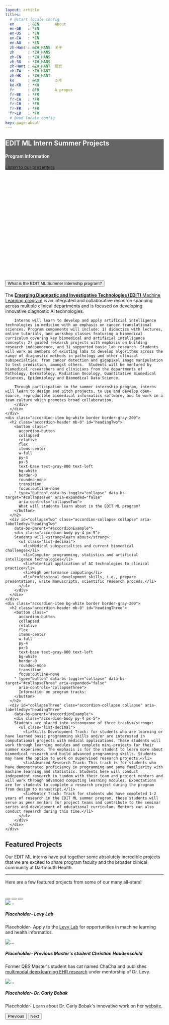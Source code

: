 ```yaml
---
layout: article
titles:
  # @start locale config
  en      : &EN       About
  en-GB   : *EN
  en-US   : *EN
  en-CA   : *EN
  en-AU   : *EN
  zh-Hans : &ZH_HANS  关于
  zh      : *ZH_HANS
  zh-CN   : *ZH_HANS
  zh-SG   : *ZH_HANS
  zh-Hant : &ZH_HANT  關於
  zh-TW   : *ZH_HANT
  zh-HK   : *ZH_HANT
  ko      : &KO       소개
  ko-KR   : *KO
  fr      : &FR       À propos
  fr-BE   : *FR
  fr-CA   : *FR
  fr-CH   : *FR
  fr-FR   : *FR
  fr-LU   : *FR
  # @end locale config
key: page-about
---
```

<link rel="stylesheet" href="https://cdnjs.cloudflare.com/ajax/libs/font-awesome/6.0.0/css/all.min.css" />
<link rel="stylesheet" href="https://fonts.googleapis.com/css2?family=Inter:wght@300;400;500;600;700&display=swap" />
<link rel="stylesheet" href="https://cdn.jsdelivr.net/npm/tw-elements@1.0.0-alpha13/dist/css/index.min.css" />
<script src="https://cdn.tailwindcss.com/3.0.0"></script>
<script>
  tailwind.config = {
    theme: {
      extend: {
        fontFamily: {
          sans: ['Inter', 'sans-serif'],
        },
      }
    }
  }
</script>
<script src="https://cdn.jsdelivr.net/npm/tw-elements@1.0.0-alpha13/dist/js/index.min.js"></script>

<!-- <script src="https://cdn.tailwindcss.com/3.0.0"></script> -->

<div
  class="p-12 text-center relative overflow-hidden bg-no-repeat bg-cover rounded-lg"
  style="
    background-image: url('https://user-images.githubusercontent.com/19698023/181514172-2568fc26-1711-47e0-b7d0-260f190e8834.jpeg');
    height: 400px;
  ">
  <div
    class="absolute top-0 right-0 bottom-0 left-0 w-full h-full overflow-hidden bg-fixed"
    style="background-color: rgba(0, 0, 0, 0.6)">
    <div class="flex justify-center items-center h-full">
      <div class="text-white">
        <h2 class="font-semibold text-4xl mb-4" style="color: white">EDIT ML Intern Summer Projects</h2>
        <h4 class="font-semibold text-xl mb-6" style="color: white">Program Information</h4>
        <a
          class="inline-block px-7 py-3 mb-1 border-2 border-gray-200 text-gray-200 font-medium text-sm leading-snug uppercase rounded hover:bg-black hover:bg-opacity-5 focus:outline-none focus:ring-0 transition duration-150 ease-in-out"
          href="/EDIT_AI_virtual_conference/presenters"
          role="button"
          data-mdb-ripple="true"
          data-mdb-ripple-color="light">Listen to our presenters</a>
      </div>
    </div>
  </div>
</div>

<br>
<div class="grid grid-cols-2 gap-4">
  <div class="accordion" id="accordionExample">
    <div class="accordion-item bg-white border border-gray-200">
      <h2 class="accordion-header mb-0" id="headingOne">
        <button class="
          accordion-button
          relative
          flex
          items-center
          w-full
          py-4
          px-5
          text-base text-gray-800 text-left
          bg-white
          border-0
          rounded-none
          transition
          focus:outline-none
        " type="button" data-bs-toggle="collapse" data-bs-target="#collapseOne" aria-expanded="true"
          aria-controls="collapseOne">
          What is the EDIT ML Summer Internship program?
        </button>
      </h2>
      <div id="collapseOne" class="accordion-collapse collapse show" aria-labelledby="headingOne"
        data-bs-parent="#accordionExample">
        <div class="accordion-body py-4 px-5">
        The <a href="https://levylab.host.dartmouth.edu/"><strong>Emerging Diagnostic and Investigative Technologies (EDIT)</strong> Machine Learning program</a> is an integrated and collaborative resource spanning across multiple clinical departments and is focused on developing innovative diagnostic AI technologies.

        Interns will learn to develop and apply artificial intelligence technologies in medicine with an emphasis on cancer translational sciences. Program components will include: 1) didactics with lectures, online tutorials, and workshop classes featuring a biomedical curriculum covering key biomedical and artificial intelligence concepts; 2) guided research projects with emphasis on building research independence, and 3) supported basic lab research. Students will work as members of existing labs to develop algorithms across the range of diagnostic methods in pathology and other clinical subspecialties, from cancer detection and gigapixel image manipulation to text prediction, amongst others.  Students will be mentored by biomedical researchers and clinicians from the departments of Pathology, Dermatology, Radiation Oncology, Quantitative Biomedical Sciences, Epidemiology and Biomedical Data Science.  

        Through participation in the summer internship program, interns will learn to design and pitch projects, to use and develop open-source, reproducible biomedical informatics software, and to work in a team culture which promotes broad collaboration.
        </div>
      </div>
    </div>
    <div class="accordion-item bg-white border border-gray-200">
      <h2 class="accordion-header mb-0" id="headingTwo">
        <button class="
          accordion-button
          collapsed
          relative
          flex
          items-center
          w-full
          py-4
          px-5
          text-base text-gray-800 text-left
          bg-white
          border-0
          rounded-none
          transition
          focus:outline-none
        " type="button" data-bs-toggle="collapse" data-bs-target="#collapseTwo" aria-expanded="false"
          aria-controls="collapseTwo">
          What will students learn about in the EDIT ML program?
        </button>
      </h2>
      <div id="collapseTwo" class="accordion-collapse collapse" aria-labelledby="headingTwo"
        data-bs-parent="#accordionExample">
        <div class="accordion-body py-4 px-5">
        Students will <strong>learn about</strong>:
          <ul class="list-decimal">
            <li>Medical subspecialties and current biomedical challenges</li>
            <li>Computer programming, statistics and artificial intelligence technologies</li>
            <li>Potential application of AI technologies to clinical practice</li>
            <li>High performance computing</li>
            <li>Professional development skills, i.e., prepare presentations, write manuscripts, scientific research process.</li>
          </ul>
        </div>
      </div>
    </div>
    <div class="accordion-item bg-white border border-gray-200">
      <h2 class="accordion-header mb-0" id="headingThree">
        <button class="
          accordion-button
          collapsed
          relative
          flex
          items-center
          w-full
          py-4
          px-5
          text-base text-gray-800 text-left
          bg-white
          border-0
          rounded-none
          transition
          focus:outline-none
        " type="button" data-bs-toggle="collapse" data-bs-target="#collapseThree" aria-expanded="false"
          aria-controls="collapseThree">
          Information on program tracks:
        </button>
      </h2>
      <div id="collapseThree" class="accordion-collapse collapse" aria-labelledby="headingThree"
        data-bs-parent="#accordionExample">
        <div class="accordion-body py-4 px-5">
        Students are placed into <strong>one of three tracks</strong>:
          <ul class="list-decimal">
            <li>Skills Development Track: for students who are learning or have learned basic programming skills and/or are interested in computational projects with medical applications. These students will work through learning modules and complete mini-projects for their summer experience. The emphasis is for the student to learn more about biomedical research and build advanced programming skills. Students may have the option to work on supervised research projects.</li>
            <li>Advanced Research Track: This track is for students who have demonstrated proficiency in programming and some familiarity with machine learning and statistics. Students here will conduct independent research in tandem with their team and project mentors and will work through advanced computing learning modules. Expectations are for students to complete a research project during the program from design to manuscript.</li>
            <li>Mentor Track: Track for students who have completed 1-2 years of research in the EDIT ML summer program, these students will serve as peer mentors for project teams and contribute to the seminar series and development of educational curriculum. Mentors can also conduct research during this time.</li>
          </ul>
        </div>
      </div>
    </div>
  </div>

  <div id="carouselExampleCaptions" class="carousel slide relative" data-bs-ride="carousel">
    <div class="p-6 shadow-lg rounded-lg bg-white text-grey-700">
      <h2 class="font-semibold text-3xl mb-5">Featured Projects</h2>
      <p>
        Our EDIT ML interns have put together some absolutely incredible projects that we are excited to share program faculty and the broader clinical community at Dartmouth Health.
      </p>
      <hr class="my-6 border-gray-300" />
      <p>
        Here are a few featured projects from some of our many all-stars!
      </p>
    </div>
    <div>
      <br>
    </div>
    <div class="carousel-indicators absolute right-0 bottom-0 left-0 flex justify-center p-0 mt-0 mb-2 py-2">
      <button
        type="button"
        data-bs-target="#carouselExampleCaptions"
        data-bs-slide-to="0"
        class="active"
        aria-current="true"
        aria-label="Slide 1"></button>
      <button
        type="button"
        data-bs-target="#carouselExampleCaptions"
        data-bs-slide-to="1"
        aria-label="Slide 2"></button>
      <button
        type="button"
        data-bs-target="#carouselExampleCaptions"
        data-bs-slide-to="2"
        aria-label="Slide 3"></button>
    </div>
    <div class="carousel-inner relative w-full overflow-hidden">
      <div class="carousel-item active relative float-left w-full">
        <img
          src="https://user-images.githubusercontent.com/19698023/181658028-55c8907e-f750-4d69-8ba7-14f4ca3f4f35.jpeg"
          class="block w-full"
          alt="..."
        />
        <div class="carousel-caption hidden md:block absolute text-center">
          <h5 class="text-xl text-white">Placeholder- Levy Lab</h5>
          <p>Placeholder- Apply to the <a href="https://levylab.host.dartmouth.edu/">Levy Lab</a> for opportunities in machine learning and health informatics.</p>
        </div>
      </div>
      <div class="carousel-item relative float-left w-full">
        <img
          src="https://user-images.githubusercontent.com/19698023/181657550-f9c375e1-7413-4046-9292-387731a3c8d8.jpeg"
          class="block w-full"
          alt="..."
        />
        <div class="carousel-caption hidden md:block absolute text-center">
          <h5 class="text-xl text-white">Placeholder- Previous Master's student Christian Haudenschild</h5>
          <p>Former QBS Master's student has cat named ChaCha and publishes <a href="/EDIT_AI_virtual_conference/presenter_articles/1_Joshua_Levy.html">multimodal deep learning EHR research</a> under mentorship of Dr. Levy.</p>
        </div>
      </div>
      <div class="carousel-item relative float-left w-full">
        <img
          src="https://user-images.githubusercontent.com/19698023/181657854-47a08806-2d36-40b2-b86d-2d67fd36d1e3.jpeg"
          class="block w-full"
          alt="..."
        />
        <div class="carousel-caption hidden md:block absolute text-center">
          <h5 class="text-xl text-white">Placeholder- Dr. Carly Bobak</h5>
          <p>Placeholder- Learn about Dr. Carly Bobak's innovative work on her <a href="https://www.carlybobak.com/">website</a>.</p>
        </div>
      </div>
    </div>
    <button
      class="carousel-control-prev absolute top-0 bottom-0 flex items-center justify-center p-0 text-center border-0 hover:outline-none hover:no-underline focus:outline-none focus:no-underline left-0"
      type="button"
      data-bs-target="#carouselExampleCaptions"
      data-bs-slide="prev">
      <span class="carousel-control-prev-icon inline-block bg-no-repeat" aria-hidden="true"></span>
      <span class="visually-hidden">Previous</span>
    </button>
    <button
      class="carousel-control-next absolute top-0 bottom-0 flex items-center justify-center p-0 text-center border-0 hover:outline-none hover:no-underline focus:outline-none focus:no-underline right-0"
      type="button"
      data-bs-target="#carouselExampleCaptions"
      data-bs-slide="next">
      <span class="carousel-control-next-icon inline-block bg-no-repeat" aria-hidden="true"></span>
      <span class="visually-hidden">Next</span>
    </button>
  </div>
</div>
